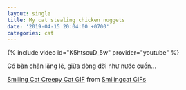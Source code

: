 ```yaml
---
layout: single
title: My cat stealing chicken nuggets
date: '2019-04-15 20:04:00 +0700'
categories: cat
---
```


{% include video id="K5htscuD_5w" provider="youtube" %}

Có bàn chân lặng lẽ, giữa dòng đời như nước cuốn...

<div class="tenor-gif-embed" data-postid="12199043" data-share-method="host" data-width="50%" data-aspect-ratio="0.793103448275862"><a href="https://tenor.com/view/smiling-cat-creepy-cat-cat-zoom-kitty-gif-12199043">Smiling Cat Creepy Cat GIF</a> from <a href="https://tenor.com/search/smilingcat-gifs">Smilingcat GIFs</a></div>

<script type="text/javascript" async="" src="https://tenor.com/embed.js">
</script>
